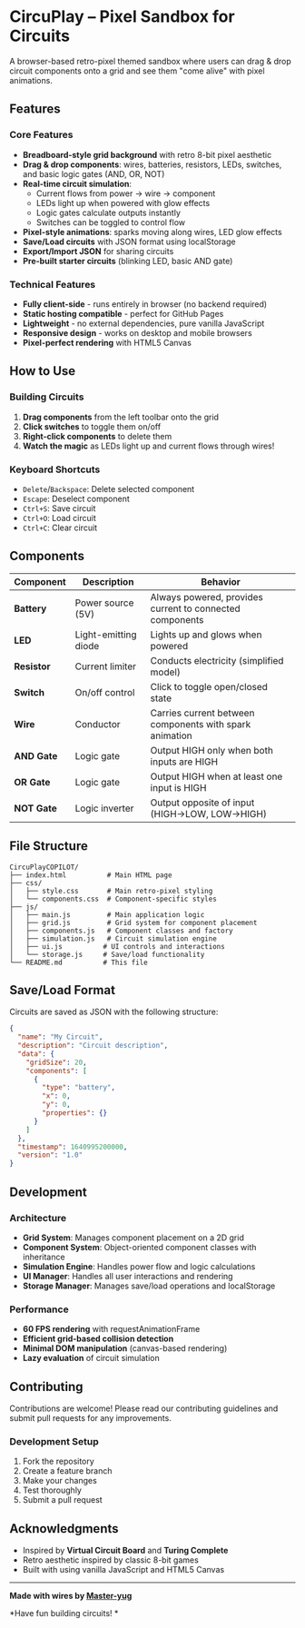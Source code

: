 # CircuPlay – Pixel Sandbox for Circuits

 A browser-based retro-pixel themed sandbox where users can drag & drop circuit components onto a grid and see them "come alive" with pixel animations.

## Features

### Core Features
- **Breadboard-style grid background** with retro 8-bit pixel aesthetic
- **Drag & drop components**: wires, batteries, resistors, LEDs, switches, and basic logic gates (AND, OR, NOT)
- **Real-time circuit simulation**:
  - Current flows from power → wire → component
  - LEDs light up when powered with glow effects
  - Logic gates calculate outputs instantly
  - Switches can be toggled to control flow
- **Pixel-style animations**: sparks moving along wires, LED glow effects
- **Save/Load circuits** with JSON format using localStorage
- **Export/Import JSON** for sharing circuits
- **Pre-built starter circuits** (blinking LED, basic AND gate)

### Technical Features
- **Fully client-side** - runs entirely in browser (no backend required)
- **Static hosting compatible** - perfect for GitHub Pages
- **Lightweight** - no external dependencies, pure vanilla JavaScript
- **Responsive design** - works on desktop and mobile browsers
- **Pixel-perfect rendering** with HTML5 Canvas

## How to Use

### Building Circuits
1. **Drag components** from the left toolbar onto the grid
2. **Click switches** to toggle them on/off
3. **Right-click components** to delete them
4. **Watch the magic** as LEDs light up and current flows through wires!

### Keyboard Shortcuts
- `Delete`/`Backspace`: Delete selected component
- `Escape`: Deselect component
- `Ctrl+S`: Save circuit
- `Ctrl+O`: Load circuit
- `Ctrl+C`: Clear circuit

## Components

| Component | Description | Behavior |
|-----------|-------------|----------|
|  **Battery** | Power source (5V) | Always powered, provides current to connected components |
|  **LED** | Light-emitting diode | Lights up and glows when powered |
|  **Resistor** | Current limiter | Conducts electricity (simplified model) |
|  **Switch** | On/off control | Click to toggle open/closed state |
|  **Wire** | Conductor | Carries current between components with spark animation |
|  **AND Gate** | Logic gate | Output HIGH only when both inputs are HIGH |
|  **OR Gate** | Logic gate | Output HIGH when at least one input is HIGH |
|  **NOT Gate** | Logic inverter | Output opposite of input (HIGH→LOW, LOW→HIGH) |

## File Structure

```
CircuPlayCOPILOT/
├── index.html          # Main HTML page
├── css/
│   ├── style.css       # Main retro-pixel styling
│   └── components.css  # Component-specific styles
├── js/
│   ├── main.js         # Main application logic
│   ├── grid.js         # Grid system for component placement
│   ├── components.js   # Component classes and factory
│   ├── simulation.js   # Circuit simulation engine
│   ├── ui.js          # UI controls and interactions
│   └── storage.js     # Save/load functionality
└── README.md          # This file
```

## Save/Load Format

Circuits are saved as JSON with the following structure:
```json
{
  "name": "My Circuit",
  "description": "Circuit description",
  "data": {
    "gridSize": 20,
    "components": [
      {
        "type": "battery",
        "x": 0,
        "y": 0,
        "properties": {}
      }
    ]
  },
  "timestamp": 1640995200000,
  "version": "1.0"
}
```

## Development

### Architecture
- **Grid System**: Manages component placement on a 2D grid
- **Component System**: Object-oriented component classes with inheritance
- **Simulation Engine**: Handles power flow and logic calculations
- **UI Manager**: Handles all user interactions and rendering
- **Storage Manager**: Manages save/load operations and localStorage

### Performance
- **60 FPS rendering** with requestAnimationFrame
- **Efficient grid-based collision detection**
- **Minimal DOM manipulation** (canvas-based rendering)
- **Lazy evaluation** of circuit simulation

## Contributing

Contributions are welcome! Please read our contributing guidelines and submit pull requests for any improvements.

### Development Setup
1. Fork the repository
2. Create a feature branch
3. Make your changes
4. Test thoroughly
5. Submit a pull request

## Acknowledgments

- Inspired by **Virtual Circuit Board** and **Turing Complete**
- Retro aesthetic inspired by classic 8-bit games
- Built with using vanilla JavaScript and HTML5 Canvas

---

**Made with wires by [Master-yug](https://github.com/Master-yug)**

*Have fun building circuits! *





